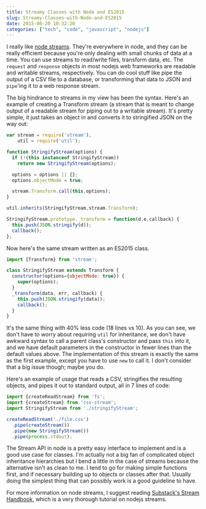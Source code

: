 ```yaml
---
title: Streamy Classes with Node and ES2015
slug: Streamy-Classes-with-Node-and-ES2015
date: 2015-06-20 10:32:20
categories: ["tech", "code", "javascript", "nodejs"]
---
```

I really like [node streams](https://nodejs.org/api/stream.html). They're everywhere in node, and they can be really efficient because you're only dealing with small chunks of data at a time. You can use streams to read/write files, transform data, etc. The `request` and `response` objects in most nodejs web frameworks are readable and writable streams, respectively. You can do cool stuff like pipe the output of a CSV file to a database, or transforming that data to JSON and `pipe`'ing it to a web response stream.

The big hindrance to streams in my view has been the syntax. Here's an example of creating a Transform stream (a stream that is meant to change output of a readable stream for piping out to a writable stream). It's pretty simple, it just takes an object in and converts it to stringified JSON on the way out:

```javascript
var stream = require('stream'),
    util = require('util');

function StringifyStream(options) {
  if (!(this instanceof StringifyStream))
    return new StringifyStream(options);

  options = options || {};
  options.objectMode = true;

  stream.Transform.call(this,options);
}

util.inherits(StringifyStream,stream.Transform);

StringifyStream.prototype._transform = function(d,e,callback) {
  this.push(JSON.stringify(d));
  callback();
};
```

Now here's the same stream written as an ES2015 class.

```javascript
import {Transform} from 'stream';

class StringifyStream extends Transform {
  constructor(options={objectMode: true}) {
    super(options);
  }
  _transform(data, err, callback) {
    this.push(JSON.stringify(data));
    callback();
  }
}
```

It's the same thing with 40% less code (18 lines vs 10). As you can see, we don't have to worry about requiring `util` for inheritance, we don't have awkward syntax to call a parent class's constructor and pass `this` into it, and we have default parameters in the constructor in fewer lines than the default values above. The implementation of this stream is exactly the same as the first example, except you have to use `new` to call it. I don't consider that a big issue though; maybe you do.

Here's an example of usage that reads a CSV, stringifies the resulting objects, and pipes it out to standard output, all in 7 lines of code:

```javascript
import {createReadStream} from 'fs';
import {createStream} from 'csv-stream';
import StringifyStream from './stringifyStream';

createReadStream('./file.csv')
  .pipe(createStream())
  .pipe(new StringifyStream())
  .pipe(process.stdout);
```

The Stream API in node is a pretty easy interface to implement and is a good use case for classes. I'm actually not a big fan of complicated object inheritance hierarchies but I bend a little in the case of streams because the alternative isn't as clean to me. I tend to go for making simple functions first, and if necessary building up to objects or classes after that. Usually doing the simplest thing that can possibly work is a good guideline to have.

For more information on node streams, I suggest reading [Substack's Stream Handbook](https://github.com/substack/stream-handbook), which is a very thorough tutorial on nodejs streams. 

